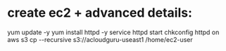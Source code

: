 # create ec2 + advanced details:
yum update -y
yum install httpd -y
service httpd start
chkconfig httpd on
aws s3 cp --recursive s3://acloudguru-useast1 /home/ec2-user